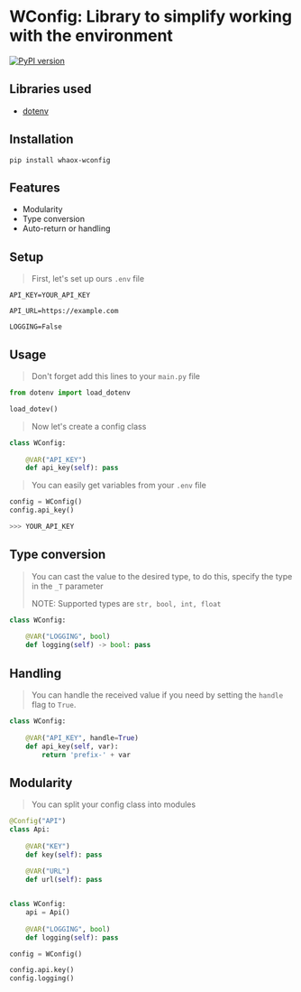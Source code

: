 # WConfig: Library to simplify working with the environment

[![PyPI version](https://badge.fury.io/py/whaox-wconfig.svg)](https://badge.fury.io/py/whaox-wconfig)

## Libraries used
 * [dotenv](https://github.com/theskumar/python-dotenv)

## Installation

```commandline
pip install whaox-wconfig
```

## Features
* Modularity
* Type conversion
* Auto-return or handling

## Setup

> First, let's set up ours `.env` file

```dotenv
API_KEY=YOUR_API_KEY

API_URL=https://example.com

LOGGING=False
```

## Usage
> Don't forget add this lines to your `main.py` file
 ```python
from dotenv import load_dotenv

load_dotev()
```
> Now let's create a config class

```python
class WConfig:
    
    @VAR("API_KEY")
    def api_key(self): pass
```

> You can easily get variables from your `.env` file

```python
config = WConfig()
config.api_key()

>>> YOUR_API_KEY
```

## Type conversion

> You can cast the value to the desired type, to do this, specify the type in the `_T` parameter
>
> NOTE: Supported types are `str, bool, int, float` 

```python
class WConfig:
    
    @VAR("LOGGING", bool)
    def logging(self) -> bool: pass
```

## Handling

> You can handle the received value if you need by setting the `handle` flag to `True`.

```python
class WConfig:
    
    @VAR("API_KEY", handle=True)
    def api_key(self, var): 
        return 'prefix-' + var
```

## Modularity
> You can split your config class into modules

```python
@Config("API")
class Api:
    
    @VAR("KEY")
    def key(self): pass
    
    @VAR("URL")
    def url(self): pass


class WConfig:
    api = Api()
    
    @VAR("LOGGING", bool)
    def logging(self): pass   
```

```python
config = WConfig()

config.api.key()
config.logging()
```
